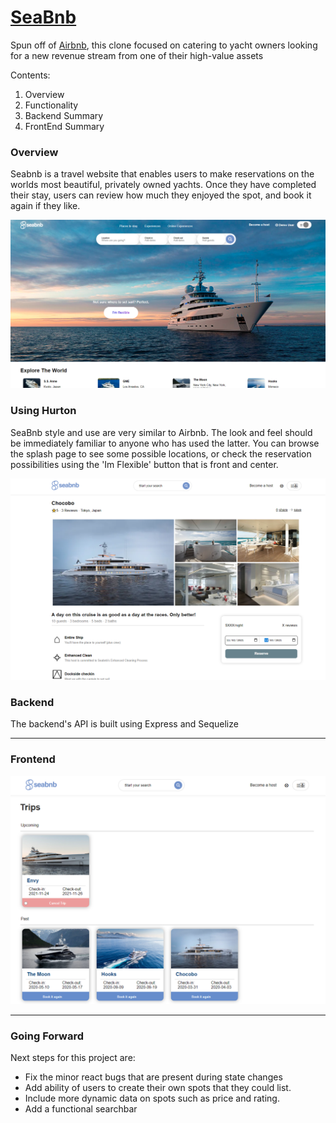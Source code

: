 # [SeaBnb](https://sea-bnb.herokuapp.com/)
Spun off of [Airbnb](https://wwww.airbnb.com), this clone focused on catering to yacht owners looking for a new revenue stream from one of their high-value assets

Contents:
 1. Overview
 2. Functionality
 3. Backend Summary
 4. FrontEnd Summary
 
### Overview

Seabnb is a travel website that enables users to make reservations on the worlds most beautiful, privately owned yachts. Once they have completed their stay, users can review how much they enjoyed the spot, and book it again if they like.

![](demoPictures/splash.png)


### Using Hurton
SeaBnb style and use are very similar to Airbnb. The look and feel should be immediately familiar to anyone who has used the latter. You can browse the splash page to see some possible locations, or check the reservation possibilities using the 'Im Flexible' button that is front and center. 

![](demoPictures/spot.PNG)

### Backend
The backend's API is built using Express and Sequelize

---

### Frontend

![](demoPictures/my-reservations.PNG)



---
### Going Forward

Next steps for this project are:
 - Fix the minor react bugs that are present during state changes
 - Add ability of users to create their own spots that they could list.
 - Include more dynamic data on spots such as price and rating.
 - Add a functional searchbar
